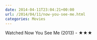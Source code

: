 ```yaml
---
date: 2014-04-11T23:04:21+00:00
url: /2014/04/11/now-you-see-me.html
categories: Movies
---
```

Watched Now You See Me (2013) - ★★★




